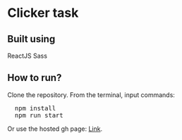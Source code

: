 <h1>Clicker task</h1>

<h2>Built using</h2>
ReactJS
Sass

<h2>How to run?</h2>
Clone the repository.
From the terminal, input commands:
<pre>
  npm install
  npm run start
</pre>
Or use the hosted gh page: <a href="https://stefancvetincanin.github.io/clicker-te/" target="_blank">Link</a>.